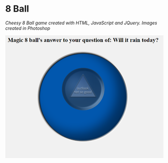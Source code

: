 # 8 Ball
*Cheesy 8 Ball game created with HTML, JavaScript and JQuery. Images created in Photoshop*



<img src="8ballscreen.png" width="500">
